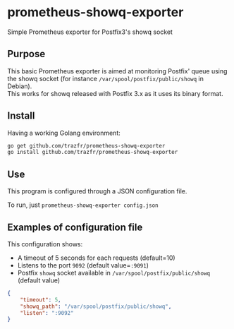# prometheus-showq-exporter

Simple Prometheus exporter for Postfix3's showq socket

## Purpose

This basic Prometheus exporter is aimed at monitoring Postfix' queue using the showq socket (for instance `/var/spool/postfix/public/showq` in Debian).  
This works for showq released with Postfix 3.x as it uses its binary format.

## Install

Having a working Golang environment:

```bash
go get github.com/trazfr/prometheus-showq-exporter
go install github.com/trazfr/prometheus-showq-exporter
```

## Use

This program is configured through a JSON configuration file.

To run, just `prometheus-showq-exporter config.json`

## Examples of configuration file

This configuration shows:

- A timeout of 5 seconds for each requests (default=10)
- Listens to the port `9092` (default value=`:9091`)
- Postfix `showq` socket available in `/var/spool/postfix/public/showq` (default value)

```json
{
    "timeout": 5,
    "showq_path": "/var/spool/postfix/public/showq",
    "listen": ":9092"
}
```
